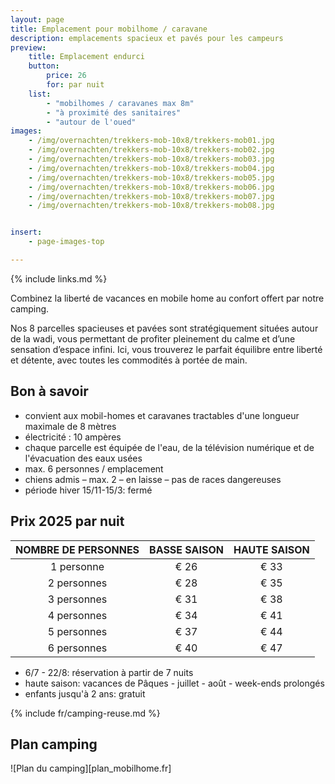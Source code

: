 ```yaml
---
layout: page
title: Emplacement pour mobilhome / caravane
description: emplacements spacieux et pavés pour les campeurs
preview:
    title: Emplacement endurci
    button:
        price: 26
        for: par nuit
    list:
        - "mobilhomes / caravanes max 8m"
        - "à proximité des sanitaires"
        - "autour de l'oued"
images:
    - /img/overnachten/trekkers-mob-10x8/trekkers-mob01.jpg
    - /img/overnachten/trekkers-mob-10x8/trekkers-mob02.jpg
    - /img/overnachten/trekkers-mob-10x8/trekkers-mob03.jpg
    - /img/overnachten/trekkers-mob-10x8/trekkers-mob04.jpg
    - /img/overnachten/trekkers-mob-10x8/trekkers-mob05.jpg
    - /img/overnachten/trekkers-mob-10x8/trekkers-mob06.jpg
    - /img/overnachten/trekkers-mob-10x8/trekkers-mob07.jpg
    - /img/overnachten/trekkers-mob-10x8/trekkers-mob08.jpg


insert:
    - page-images-top

---
```

{% include links.md %}

Combinez la liberté de vacances en mobile home au confort offert par notre camping.

Nos 8 parcelles spacieuses et pavées sont stratégiquement situées autour de la wadi, vous permettant de profiter pleinement du calme et d’une sensation d’espace infini. Ici, vous trouverez le parfait équilibre entre liberté et détente, avec toutes les commodités à portée de main.

## Bon à savoir

- convient aux mobil-homes et caravanes tractables d'une longueur maximale de 8 mètres
- électricité : 10 ampères
- chaque parcelle est équipée de l'eau, de la télévision numérique et de l'évacuation des eaux usées
- max. 6 personnes / emplacement
- chiens admis – max. 2 – en laisse – pas de races dangereuses
- période hiver 15/11-15/3: fermé

## Prix 2025 par nuit

NOMBRE DE PERSONNES |BASSE SAISON |HAUTE SAISON
:------------------:|:-----------:|:-----------:|
1 personne          |€ 26         |€ 33
2 personnes         |€ 28         |€ 35
3 personnes         |€ 31         |€ 38
4 personnes         |€ 34         |€ 41
5 personnes         |€ 37         |€ 44
6 personnes         |€ 40         |€ 47


* 6/7 - 22/8: réservation à partir de 7 nuits
* haute saison: vacances de Pâques - juillet - août - week-ends prolongés
* enfants jusqu'à 2 ans: gratuit

{% include fr/camping-reuse.md %}


## Plan camping

![Plan du camping][plan_mobilhome.fr]
